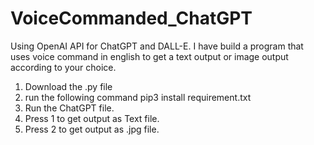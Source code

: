 # VoiceCommanded_ChatGPT
Using OpenAI API for ChatGPT and DALL-E. I have build a program that uses voice command in english to get a text output or image output according to your choice.

1. Download the .py file
2. run the following command
   pip3 install requirement.txt
3. Run the ChatGPT file.
4. Press 1 to get output as Text file.
5. Press 2 to get output as .jpg file.
